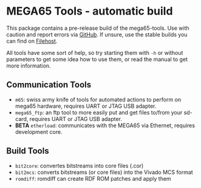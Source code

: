 
# MEGA65 Tools - automatic build

This package contains a pre-release build of the mega65-tools. Use with caution
and report errors via [GitHub](https://github.com/MEGA65/mega65-tools/issues). If
unsure, use the stable builds you can find on
[Filehost](https://files.mega65.org?id=e3ec875c-ca31-44fc-a268-ab6f9990e004).

All tools have some sort of help, so try starting them with `-h` or without
parameters to get some idea how to use them, or read the manual to get more 
information.

## Communication Tools

- `m65`: swiss army knife of tools for automated actions to perform on mega65
  hardware, requires UART or JTAG USB adapter.
- `mega65_ftp`: an ftp tool to more easily put and get files to/from your sd-card,
  requires UART or JTAG USB adapter.
- **BETA** `etherload`: communicates with the MEGA65 via Ethernet, requires 
  development core.

## Build Tools

- `bit2core`: convertes bitstreams into core files (.cor)
- `bit2mcs`: converts bitstreams (or core files) into the Vivado MCS format
- `romdiff`: romdiff can create RDF ROM patches and apply them
